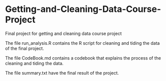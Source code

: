 # Getting-and-Cleaning-Data-Course-Project
Final project for getting and cleaning data course project


The file run_analysis.R contains the R script for cleaning and tiding the data of the final project.

The file CodeBook.md contains a codebook that explains the process of the cleaning and tiding the data.

The file summary.txt have the final result of the project.
